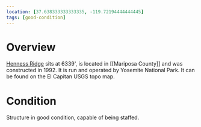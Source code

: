 ```yaml
---
location: [37.638333333333335, -119.72194444444445]
tags: [good-condition]
---
```


# Overview

[Henness Ridge](http://www.peakbagging.com/CALookoutPhotos/HennessRidge.html) sits at 6339', is located in [[Mariposa County]] and was constructed in 1992. It is run and operated by Yosemite National Park. It can be found on the El Capitan USGS topo map.

# Condition

Structure in good condition, capable of being staffed.